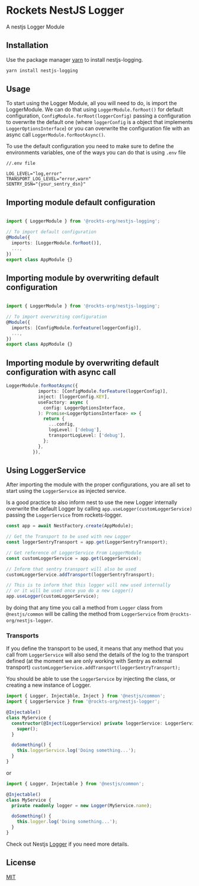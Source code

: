 # Rockets NestJS Logger

A nestjs Logger Module

## Installation

Use the package manager [yarn](https://yarnpkg.com/) to install nestjs-logging.

```bash
yarn install nestjs-logging
```

## Usage

To start using the Logger Module, all you will need to do, is import the LoggerModule. We can do that using `LoggerModule.forRoot()` for default configuration, `ConfigModule.forRoot(loggerConfig)` passing a configuration to overwrite the default one (where `loggerConfig` is a object that implements `LoggerOptionsInterface`) or you can overwrite the configuration file with an async call `LoggerModule.forRootAsync()`.

To use the default configuration you need to make sure to define the environments variables, one of the ways you can do that is using `.env` file

```
//.env file

LOG_LEVEL="log,error"
TRANSPORT_LOG_LEVEL="error,warn"
SENTRY_DSN="{your_sentry_dsn}"
```

## Importing module default configuration

```ts

import { LoggerModule } from '@rockts-org/nestjs-logging';

// To import default configuration
@Module({
  imports: [LoggerModule.forRoot()],
  ...,
})
export class AppModule {}

```

## Importing module by overwriting default configuration

```ts

import { LoggerModule } from '@rockts-org/nestjs-logging';

// To import overwriting configuration
@Module({
  imports: [ConfigModule.forFeature(loggerConfig)],
  ...,
})
export class AppModule {}

```

## Importing module by overwriting default configuration with async call

```ts
LoggerModule.forRootAsync({
            imports: [ConfigModule.forFeature(loggerConfig)],
            inject: [loggerConfig.KEY],
            useFactory: async (
              config: LoggerOptionsInterface,
            ): Promise<LoggerOptionsInterface> => {
              return {
                ...config,
                logLevel: ['debug'],
                transportLogLevel: ['debug'],
              };
            },
          }),
```

## Using LoggerService

After importing the module with the proper configurations, you are all set to start using the `LoggerService` as injected service.

Is a good practice to also inform nest to use the new Logger internally overwrite the default Logger by calling `app.useLogger(customLoggerService)` passing the `LoggerService` from rockets-logger.

```ts
const app = await NestFactory.create(AppModule);

// Get the Transport to be used with new Logger
const loggerSentryTransport = app.get(LoggerSentryTransport);

// Get reference of LoggerService From LoggerModule
const customLoggerService = app.get(LoggerService);

// Inform that sentry transport will also be used
customLoggerService.addTransport(loggerSentryTransport);

// This is to inform that this logger will new used internally
// or it will be used once yuo do a new Logger()
app.useLogger(customLoggerService);
```

by doing that any time you call a method from `Logger` class from `@nestjs/common` will be calling the method from `LoggerService` from `@rockts-org/nestjs-logger`.

### Transports

If you define the transport to be used, it means that any method that you call from `LoggerService` will also send the details of the log to the transport defined (at the moment we are only working with Sentry as external transport)
`customLoggerService.addTransport(loggerSentryTransport);`

You should be able to use the `LoggerService` by injecting the class, or creating a new instance of Logger.

```ts
import { Logger, Injectable, Inject } from '@nestjs/common';
import { LoggerService } from '@rockts-org/nestjs-logger';

@Injectable()
class MyService {
  constructor(@Inject(LoggerService) private loggerService: LoggerService) {
    super();
  }

  doSomething() {
    this.loggerService.log('Doing something...');
  }
}
```

or

```ts
import { Logger, Injectable } from '@nestjs/common';

@Injectable()
class MyService {
  private readonly logger = new Logger(MyService.name);

  doSomething() {
    this.logger.log('Doing something...');
  }
}
```

Check out Nestjs [Logger](https://docs.nestjs.com/techniques/logger#using-the-logger-for-application-logging) if you need more details.

## License

[MIT](https://choosealicense.com/licenses/mit/)
